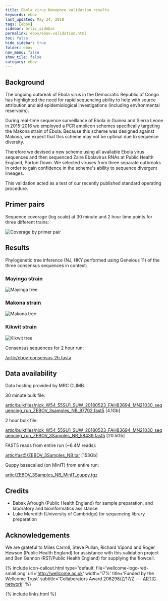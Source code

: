 ```yaml
---
title: Ebola virus Nanopore validation results
keywords: ebov
last_updated: May 24, 2018
tags: [ebov]
sidebar: artic_sidebar
permalink: ebov/ebov-validation.html
toc: false
hide_sidebar: true
folder: ebov
nav_menu: false
show_tile: false
category: ebov
---
```


## Background

The ongoing outbreak of Ebola virus in the Democratic Republic of Congo has highlighted
the need for rapid sequencing ability to help with source attribution and aid epidemiological
investigations (including environmental reservoirs).

During real-time sequence surveillance of Ebola in Guinea and Sierra Leone in 2015-2016
we employed a PCR amplicon schemes specifically targeting the Makona strain of Ebola. 
Because this scheme was designed against Makona, we expect that this scheme may not be
optimal due to sequence diversity.

Therefore we devised a new scheme using all available Ebola virus sequences and then
sequenced Zaire Ebolavirus RNAs at Public Health England, Porton Down. We selected viruses
from three separate outbreaks in order to gain confidence in the scheme's ability to sequence
divergent lineages.

This validation acted as a test of our recently published standard operating procedure.

## Primer pairs

Sequence coverage (log scale) at 30 minute and 2 hour time points for three different trains:

![Coverage by primer pair](/images/ebov-validation/coverage.png)

## Results

Phylogenetic tree inference (NJ, HKY performed using Geneious 11) of the three consensus
sequences in context:

### Mayinga strain

![Mayinga tree](/images/ebov-validation/Mayinga-tree.png)

### Makona strain

![Makona tree](/images/ebov-validation/Makona-tree.png)

### Kikwit strain

![Kikwit tree](/images/ebov-validation/Kikwit-tree.png)

Consensus sequences for 2 hour run:

[/artic/ebov-consensus-2h.fasta](https://artic.s3.climb.ac.uk/ebov-consensus-2h.fasta)

## Data availability

Data hosting provided by MRC CLIMB.

30 minute bulk file:

[artic/bulkfiles/nick_W54_55SU1_SUW_20180523_FAH83694_MN21030_sequencing_run_ZEBOV_3samples_NB_87702.fast5](https://artic.s3.climb.ac.uk/bulkfiles/nick_W54_55SU1_SUW_20180523_FAH83694_MN21030_sequencing_run_ZEBOV_3samples_NB_87702.fast5) [4.1Gb]

2 hour bulk file:

[artic/bulkfiles/nick_W54_55SU1_SUW_20180523_FAH83694_MN21030_sequencing_run_ZEBOV_3Samples_NB_58439.fast5](https://artic.s3.climb.ac.uk/bulkfiles/nick_W54_55SU1_SUW_20180523_FAH83694_MN21030_sequencing_run_ZEBOV_3Samples_NB_58439.fast5) [20.5Gb]

FAST5 reads from entire run (~6.4M reads):

[artic/fast5/ZEBOV_3Samples_NB.tar](https://artic.s3.climb.ac.uk/fastt/ZEBOV_3Samples_NB.tar) [153Gb]

Guppy basecalled (on MinIT) from entire run:

[artic/ZEBOV_3Samples_NB_MinIT_guppy.tgz](https://artic.s3.climb.ac.uk/ZEBOV_3Samples_NB_MinIT_guppy.tgz)

## Credits

   - Babak Afrough (Public Health England) for sample preparation, and laboratory and bioinformatics assistance
   - Luke Meredith (University of Cambridge) for sequencing library preparation

## Acknowledgements

We are grateful to Miles Carroll, Steve Pullan, Richard Vipond and Roger Hewson (Public Health England)
for assistance with this validation project and Ben Gannon (RST/Public Health England) for supplying
the flowcell.

{% include icon-callout.html
type='default'
file='wellcome-logo-red-small.png'
url='http://wellcome.ac.uk'
width='17%'
title='Funded by the Wellcome Trust'
subtitle='Collaborators Award 206298/Z/17/Z --- <a href="artic.network">ARTIC network</a>'
%}

{% include links.html %}
